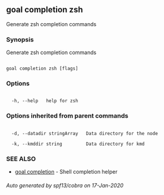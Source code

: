 ## goal completion zsh



Generate zsh completion commands



### Synopsis



Generate zsh completion commands



```

goal completion zsh [flags]

```



### Options



```

  -h, --help   help for zsh

```



### Options inherited from parent commands



```

  -d, --datadir stringArray   Data directory for the node

  -k, --kmddir string         Data directory for kmd

```



### SEE ALSO



* [goal completion](../completion/)	 - Shell completion helper


###### Auto generated by spf13/cobra on 17-Jan-2020

